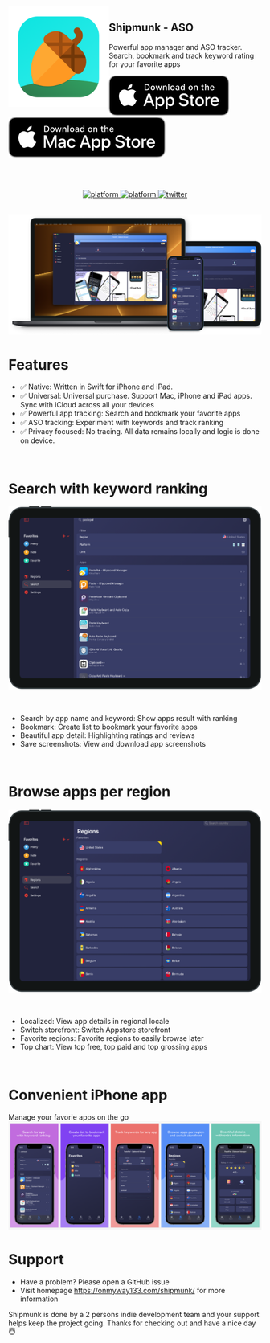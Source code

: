 <img src="images/AppIcon.png" width="200" alt="App icon" align="left"/>

<div>
    <h2>Shipmunk - ASO</h2>
    <p>Powerful app manager and ASO tracker. Search, bookmark and track keyword rating for your favorite apps</p>
    <a href="https://apps.apple.com/app/id1638481575">
        <img src="images/downloadAppStore.svg" alt="Download for macOS"/>
    </a>
    <a href="https://apps.apple.com/app/id1638481575">
        <img src="images/downloadMacAppStore.svg" alt="Download for macOS"/>
    </a>
</div>

<br/><br/>

<div align="center">
    <!-- platform -->
    <a href="https://onmyway133.com/shipmunk/">
        <img src="https://img.shields.io/badge/platform-iOS-lightgrey.svg?style=flat" alt="platform"/>
    </a>
    <a href="https://onmyway133.com/shipmunk/">
        <img src="https://img.shields.io/badge/platform-macOS-lightgrey.svg?style=flat" alt="platform"/>
    </a>
    <!-- social -->
    <a href="https://twitter.com/ShipmunkApp/">
        <img src="https://img.shields.io/twitter/follow/ShipmunkApp?style=social" alt="twitter"/>
    </a>
</div>

<br />

<img src="images/hero.png" alt="Screenshot"/><br/>

<h1>Features</h1>

- ✅ Native: Written in Swift for iPhone and iPad.
- ✅ Universal: Universal purchase. Support Mac, iPhone and iPad apps. Sync with iCloud across all your devices
- ✅ Powerful app tracking: Search and bookmark your favorite apps
- ✅ ASO tracking: Experiment with keywords and track ranking
- ✅ Privacy focused: No tracing. All data remains locally and logic is done on device.

<br />

<h1>Search with keyword ranking</h1>

<img src="images/iPad1.png" alt="Screenshot"/><br/>

<br />

- Search by app name and keyword: Show apps result with ranking
- Bookmark: Create list to bookmark your favorite apps
- Beautiful app detail: Highlighting ratings and reviews
- Save screenshots: View and download app screenshots


<br />

<h1>Browse apps per region</h1>

<img src="images/iPad2.png" alt="Screenshot"/><br/>

<br />

- Localized: View app details in regional locale
- Switch storefront: Switch Appstore storefront
- Favorite regions: Favorite regions to easily browse later
- Top chart: View top free, top paid and top grossing apps

<br />

<h1>Convenient iPhone app</h1>
Manage your favorie apps on the go

<br />

<img src="images/iPhone.png" alt="Screenshot"/>

<br />

<h1>Support</h1>

- Have a problem? Please open a GitHub issue
- Visit homepage https://onmyway133.com/shipmunk/ for more information

Shipmunk is done by a 2 persons indie development team and your support helps keep the project going. Thanks for checking out and have a nice day 😇